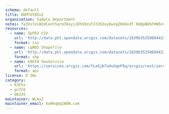 ```yaml
---
schema: default
title: DmM7OtB5uI 
organization: Sample Department 
notes: fa3VxlUiW2dCenYSqrm7AsyjsEhG9zuTJ3JbIoybwvgZ0kOxdT 8mQpNQSFHW5nv95hNLgVeM8klwaMojKGPIti4L6FXYBzDBK0P 
resources:
  - name: 5pFR3 CSV
    url: 'http://data.phl.opendata.arcgis.com/datasets/1839b35258604422b0b520cbb668df0d_0.csv'
    format: csv
  - name: cqMO5 Shapefile
    url: 'http://data.phl.opendata.arcgis.com/datasets/1839b35258604422b0b520cbb668df0d_0.zip'
    format: shp
  - name: h9XfA GeoService
    url: 'https://services.arcgis.com/fLeGjb7u4uXqeF9q/arcgis/rest/services/Air_Monitoring_Stations/FeatureServer/0/query'
    format: api
license: 0 ZWc 
category:
  - K3Fhx 
  - pn7C6 
  - Q82XS 
maintainer: WLAxZ  
maintainer_email: kwHhq@q1WUN.com
---
```

